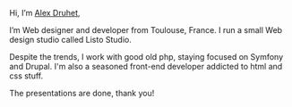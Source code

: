 Hi, I’m [Alex Druhet](@alexdruhet),

I’m Web designer and developer from Toulouse, France. I run a small Web design studio called Listo Studio. 

Despite the trends, I work with good old php, staying focused on Symfony and Drupal. I'm also a seasoned front-end developer addicted to html and css stuff.

The presentations are done, thank you!
<!---
alexdruhet/alexdruhet is a ✨ special ✨ repository because its `README.md` (this file) appears on your GitHub profile.
You can click the Preview link to take a look at your changes.
--->
